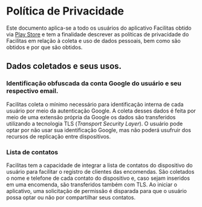 # Política de Privacidade

Este documento aplica-se a todo os usuários do aplicativo Facilitas obtido via [Play Store]([https://play.google.com/store/apps/details?id=com.foobar) e tem a finalidade descrever as políticas de privacidade do Facilitas em relação à coleta e uso de dados pessoais, bem como são obtidos e por que são obtidos.

## Dados coletados e seus usos.

### Identificação obfuscada da conta Google do usuário e seu respectivo email.

Facilitas coleta o mínimo necessário para identificação interna de cada usuário por meio da autenticação Google. A coleta desses dados é feita por meio de uma extensão própria da Google os dados são transferidos utilizando a tecnologia TLS (_Transport Security Layer_). O usuário pode optar por não usar sua identificação Google, mas não poderá usufruir dos recursos de replicação entre dispositivos.

### Lista de contatos

Facilitas tem a capacidade de integrar a lista de contatos do dispositivo do usuário para facilitar o registro de clientes das encomendas. São coletados o nome e telefone de cada contato do dispositivo e, caso sejam inseridos em uma encomenda, são transferidos também com TLS. Ao iniciar o aplicativo, uma solicitação de permissão é disparada para que o usuário possa optar ou não por compartilhar seus contatos.